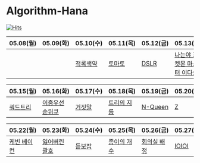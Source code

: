 <head>
    <link rel="Shortcut Icon" type="image/png" 
      href="{{ "./Images/favicon.png"  | absolute_url }}">
</head>

# Algorithm-Hana

[![Hits](https://hits.seeyoufarm.com/api/count/incr/badge.svg?url=https%3A%2F%2Fgithub.com%2Flake041%2Falgorithm-hana&count_bg=%23008485&title_bg=%23B5B5B5&icon=&icon_color=%23E7E7E7&title=hits&edge_flat=false)](https://hits.seeyoufarm.com)


|05.08(월)|05.09(화)|05.10(수)|05.11(목)|05.12(금)|05.13(토)|05.14(일)|
|---|---|---|---|---|---|---|
|||[적록색약](https://www.acmicpc.net/problem/10026)|[토마토](https://www.acmicpc.net/problem/7576)|[DSLR](https://www.acmicpc.net/problem/9019)|[나는야 포켓몬 마스터 이다솜](https://www.acmicpc.net/problem/1620)|[1,2,3 더하기](https://www.acmicpc.net/problem/9095)|

|05.15(월)|05.16(화)|05.17(수)|05.18(목)|05.19(금)|05.20(토)|05.21(일)|
|---|---|---|---|---|---|---|
|[쿼드트리](https://www.acmicpc.net/problem/1992)|[이중우선순위큐](https://www.acmicpc.net/problem/7662)|[거짓말](https://www.acmicpc.net/problem/1043)|[트리의 지름](https://www.acmicpc.net/problem/1167)|[N-Queen](https://www.acmicpc.net/problem/9663)|[Z](https://www.acmicpc.net/problem/1074)|[연결 요소의 개수](https://www.acmicpc.net/problem/11724)|

|05.22(월)|05.23(화)|05.24(수)|05.25(목)|05.26(금)|05.27(토)|05.28(일)|
|---|---|---|---|---|---|---|
|[케빈 베이컨](https://www.acmicpc.net/problem/1389)|[잃어버린 괄호](https://www.acmicpc.net/problem/1541)|[듣보잡](https://www.acmicpc.net/problem/1764)|[종이의 개수](https://www.acmicpc.net/problem/1780)|[회의실 배정](https://www.acmicpc.net/problem/1931)|[IOIOI](https://www.acmicpc.net/problem/5525)|[패션왕 신해빈](https://www.acmicpc.net/problem/9375)|
